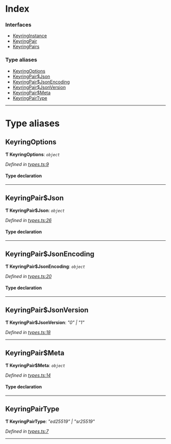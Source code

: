 

# Index

### Interfaces

* [KeyringInstance](../interfaces/_types_.keyringinstance.md)
* [KeyringPair](../interfaces/_types_.keyringpair.md)
* [KeyringPairs](../interfaces/_types_.keyringpairs.md)

### Type aliases

* [KeyringOptions](_types_.md#keyringoptions)
* [KeyringPair$Json](_types_.md#keyringpair_json)
* [KeyringPair$JsonEncoding](_types_.md#keyringpair_jsonencoding)
* [KeyringPair$JsonVersion](_types_.md#keyringpair_jsonversion)
* [KeyringPair$Meta](_types_.md#keyringpair_meta)
* [KeyringPairType](_types_.md#keyringpairtype)

---

# Type aliases

<a id="keyringoptions"></a>

##  KeyringOptions

**Ƭ KeyringOptions**: *`object`*

*Defined in [types.ts:9](https://github.com/polkadot-js/common/blob/4f719ce/packages/keyring/src/types.ts#L9)*

#### Type declaration

___
<a id="keyringpair_json"></a>

##  KeyringPair$Json

**Ƭ KeyringPair$Json**: *`object`*

*Defined in [types.ts:26](https://github.com/polkadot-js/common/blob/4f719ce/packages/keyring/src/types.ts#L26)*

#### Type declaration

___
<a id="keyringpair_jsonencoding"></a>

##  KeyringPair$JsonEncoding

**Ƭ KeyringPair$JsonEncoding**: *`object`*

*Defined in [types.ts:20](https://github.com/polkadot-js/common/blob/4f719ce/packages/keyring/src/types.ts#L20)*

#### Type declaration

___
<a id="keyringpair_jsonversion"></a>

##  KeyringPair$JsonVersion

**Ƭ KeyringPair$JsonVersion**: *"0" \| "1"*

*Defined in [types.ts:18](https://github.com/polkadot-js/common/blob/4f719ce/packages/keyring/src/types.ts#L18)*

___
<a id="keyringpair_meta"></a>

##  KeyringPair$Meta

**Ƭ KeyringPair$Meta**: *`object`*

*Defined in [types.ts:14](https://github.com/polkadot-js/common/blob/4f719ce/packages/keyring/src/types.ts#L14)*

#### Type declaration

[index: `string`]: `any`

___
<a id="keyringpairtype"></a>

##  KeyringPairType

**Ƭ KeyringPairType**: *"ed25519" \| "sr25519"*

*Defined in [types.ts:7](https://github.com/polkadot-js/common/blob/4f719ce/packages/keyring/src/types.ts#L7)*

___

